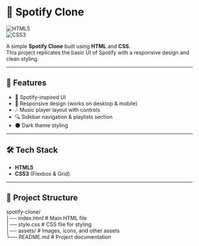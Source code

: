 # 🎵 Spotify Clone  

![HTML5](https://img.shields.io/badge/HTML5-E34F26?style=for-the-badge&logo=html5&logoColor=white)  
![CSS3](https://img.shields.io/badge/CSS3-1572B6?style=for-the-badge&logo=css3&logoColor=white)  


A simple **Spotify Clone** built using **HTML** and **CSS**.  
This project replicates the basic UI of Spotify with a responsive design and clean styling.  

---

## 🚀 Features  
- 🎨 Spotify-inspired UI  
- 📱 Responsive design (works on desktop & mobile)  
- 🎶 Music player layout with controls  
- 🔍 Sidebar navigation & playlists section  
- 🌑 Dark theme styling  

---

## 🛠️ Tech Stack  
- **HTML5**  
- **CSS3** (Flexbox & Grid)  

---

## 📂 Project Structure  

spotify-clone/  
│── index.html        # Main HTML file  
│── style.css         # CSS file for styling  
│── assets/           # Images, icons, and other assets  
└── README.md         # Project documentation  
